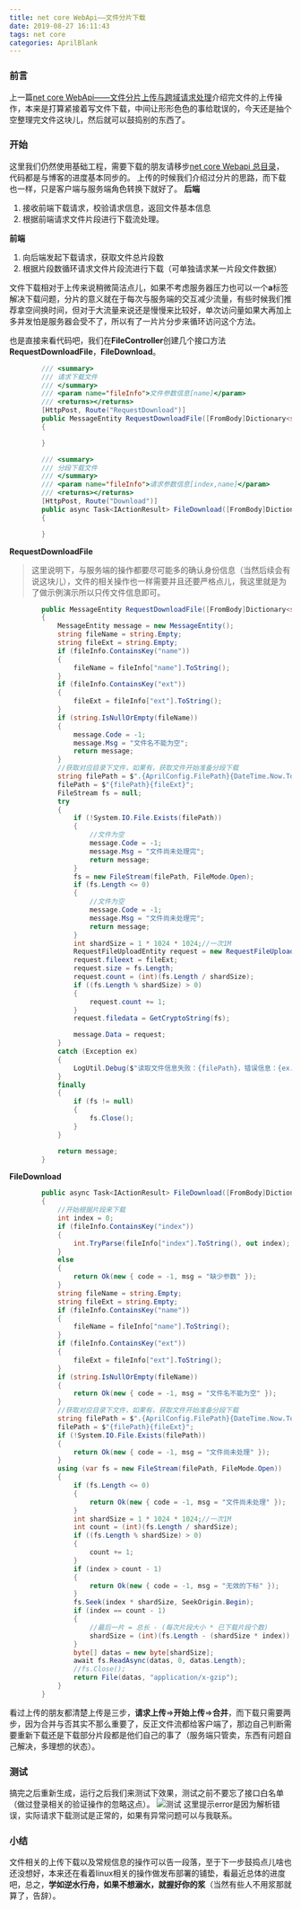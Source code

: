 ```yaml
---
title: net core WebApi——文件分片下载
date: 2019-08-27 16:11:43
tags: net core
categories: AprilBlank
---
```


### 前言
上一篇[net core WebApi——文件分片上传与跨域请求处理](/2019/08/23/net-core-fileuploader-and-cors/)介绍完文件的上传操作，本来是打算紧接着写文件下载，中间让形形色色的事给耽误的，今天还是抽个空整理完文件这块儿，然后就可以鼓捣别的东西了。
### 开始
这里我们仍然使用基础工程，需要下载的朋友请移步[net core Webapi 总目录](/2019/07/19/net-core-webapi-main/)，代码都是与博客的进度基本同步的。
上传的时候我们介绍过分片的思路，而下载也一样，只是客户端与服务端角色转换下就好了。
**后端**
1. 接收前端下载请求，校验请求信息，返回文件基本信息
2. 根据前端请求文件片段进行下载流处理。

**前端**

1. 向后端发起下载请求，获取文件总片段数
2. 根据片段数循环请求文件片段流进行下载（可单独请求某一片段文件数据）

文件下载相对于上传来说稍微简洁点儿，如果不考虑服务器压力也可以一个**a**标签解决下载问题，分片的意义就在于每次与服务端的交互减少流量，有些时候我们推荐拿空间换时间，但对于大流量来说还是慢慢来比较好，单次访问量如果大再加上多并发怕是服务器会受不了，所以有了一片片分步来循环访问这个方法。

也是直接来看代码吧，我们在**FileController**创建几个接口方法**RequestDownloadFile**，**FileDownload**。

```csharp
        /// <summary>
        /// 请求下载文件
        /// </summary>
        /// <param name="fileInfo">文件参数信息[name]</param>
        /// <returns></returns>
        [HttpPost, Route("RequestDownload")]
        public MessageEntity RequestDownloadFile([FromBody]Dictionary<string, object> fileInfo)
        {

        }

        /// <summary>
        /// 分段下载文件
        /// </summary>
        /// <param name="fileInfo">请求参数信息[index,name]</param>
        /// <returns></returns>
        [HttpPost, Route("Download")]
        public async Task<IActionResult> FileDownload([FromBody]Dictionary<string, object> fileInfo)
        {

        }
```

**RequestDownloadFile**
>这里说明下，与服务端的操作都要尽可能多的确认身份信息（当然后续会有说这块儿），文件的相关操作也一样需要并且还要严格点儿，我这里就是为了做示例演示所以只传文件信息即可。

```csharp
        public MessageEntity RequestDownloadFile([FromBody]Dictionary<string, object> fileInfo)
        {
            MessageEntity message = new MessageEntity();
            string fileName = string.Empty;
            string fileExt = string.Empty;
            if (fileInfo.ContainsKey("name"))
            {
                fileName = fileInfo["name"].ToString();
            }
            if (fileInfo.ContainsKey("ext"))
            {
                fileExt = fileInfo["ext"].ToString();
            }
            if (string.IsNullOrEmpty(fileName))
            {
                message.Code = -1;
                message.Msg = "文件名不能为空";
                return message;
            }
            //获取对应目录下文件，如果有，获取文件开始准备分段下载
            string filePath = $".{AprilConfig.FilePath}{DateTime.Now.ToString("yyyy-MM-dd")}/{fileName}";
            filePath = $"{filePath}{fileExt}";
            FileStream fs = null;
            try
            {
                if (!System.IO.File.Exists(filePath))
                {
                    //文件为空
                    message.Code = -1;
                    message.Msg = "文件尚未处理完";
                    return message;
                }
                fs = new FileStream(filePath, FileMode.Open);
                if (fs.Length <= 0)
                {
                    //文件为空
                    message.Code = -1;
                    message.Msg = "文件尚未处理完";
                    return message;
                }
                int shardSize = 1 * 1024 * 1024;//一次1M
                RequestFileUploadEntity request = new RequestFileUploadEntity();
                request.fileext = fileExt;
                request.size = fs.Length;
                request.count = (int)(fs.Length / shardSize);
                if ((fs.Length % shardSize) > 0)
                {
                    request.count += 1;
                }
                request.filedata = GetCryptoString(fs);

                message.Data = request;
            }
            catch (Exception ex)
            {
                LogUtil.Debug($"读取文件信息失败：{filePath}，错误信息：{ex.Message}");
            }
            finally
            {
                if (fs != null)
                {
                    fs.Close();
                }
            }

            return message;
        }
```

**FileDownload**
```csharp
        public async Task<IActionResult> FileDownload([FromBody]Dictionary<string, object> fileInfo)
        {
            //开始根据片段来下载
            int index = 0;
            if (fileInfo.ContainsKey("index"))
            {
                int.TryParse(fileInfo["index"].ToString(), out index);
            }
            else
            {
                return Ok(new { code = -1, msg = "缺少参数" });
            }
            string fileName = string.Empty;
            string fileExt = string.Empty;
            if (fileInfo.ContainsKey("name"))
            {
                fileName = fileInfo["name"].ToString();
            }
            if (fileInfo.ContainsKey("ext"))
            {
                fileExt = fileInfo["ext"].ToString();
            }
            if (string.IsNullOrEmpty(fileName))
            {
                return Ok(new { code = -1, msg = "文件名不能为空" });
            }
            //获取对应目录下文件，如果有，获取文件开始准备分段下载
            string filePath = $".{AprilConfig.FilePath}{DateTime.Now.ToString("yyyy-MM-dd")}/{fileName}";
            filePath = $"{filePath}{fileExt}";
            if (!System.IO.File.Exists(filePath))
            {
                return Ok(new { code = -1, msg = "文件尚未处理" });
            }
            using (var fs = new FileStream(filePath, FileMode.Open))
            {
                if (fs.Length <= 0)
                {
                    return Ok(new { code = -1, msg = "文件尚未处理" });
                }
                int shardSize = 1 * 1024 * 1024;//一次1M
                int count = (int)(fs.Length / shardSize);
                if ((fs.Length % shardSize) > 0)
                {
                    count += 1;
                }
                if (index > count - 1)
                {
                    return Ok(new { code = -1, msg = "无效的下标" });
                }
                fs.Seek(index * shardSize, SeekOrigin.Begin);
                if (index == count - 1)
                {
                    //最后一片 = 总长 - (每次片段大小 * 已下载片段个数)
                    shardSize = (int)(fs.Length - (shardSize * index));
                }
                byte[] datas = new byte[shardSize];
                await fs.ReadAsync(datas, 0, datas.Length);
                //fs.Close();
                return File(datas, "application/x-gzip");
            }
        }
```

看过上传的朋友都清楚上传是三步，**请求上传**=>**开始上传**=>**合并**，而下载只需要两步，因为合并与否其实不那么重要了，反正文件流都给客户端了，那边自己判断需要重新下载还是下载部分片段都是他们自己的事了（服务端只管卖，东西有问题自己解决，多理想的状态）。

### 测试
搞完之后重新生成，运行之后我们来测试下效果，测试之前不要忘了接口白名单（做过登录相关的验证操作的忽略这点）。
![测试](net-core-filedownload/1.png)
这里提示error是因为解析错误，实际请求下载测试是正常的，如果有异常问题可以与我联系。

### 小结
文件相关的上传下载以及常规信息的操作可以告一段落，至于下一步鼓捣点儿啥也还没想好，本来还在看着linux相关的操作做发布部署的铺垫，看最近总体的进度吧，总之，**学如逆水行舟，如果不想溺水，就握好你的浆**（当然有些人不用浆那就算了，告辞）。